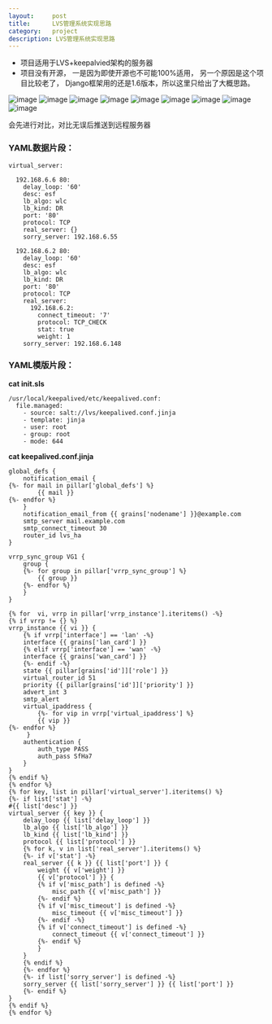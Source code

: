 ```yaml
---
layout:     post
title:      LVS管理系统实现思路
category:   project
description: LVS管理系统实现思路
---
```



- 项目适用于LVS+keepalvied架构的服务器
- 项目没有开源， 一是因为即使开源也不可能100%适用， 另一个原因是这个项目比较老了， Django框架用的还是1.6版本，所以这里只给出了大概思路。

![image](/images/lvsmanage/index.jpg)
![image](/images/lvsmanage/datacenter.jpg)
![image](/images/lvsmanage/globalconfig.jpg)
![image](/images/lvsmanage/globalconfigedit.jpg)
![image](/images/lvsmanage/clustermanager.jpg)
![image](/images/lvsmanage/addcluster.jpg)
![image](/images/lvsmanage/clustrole.jpg)
![image](/images/lvsmanage/remotepush.jpg)
![image](/images/lvsmanage/back.jpg)


会先进行对比，对比无误后推送到远程服务器


### YAML数据片段：



```
virtual_server:

  192.168.6.6 80:
    delay_loop: '60'
    desc: esf
    lb_algo: wlc
    lb_kind: DR
    port: '80'
    protocol: TCP
    real_server: {}
    sorry_server: 192.168.6.55
    
  192.168.6.2 80:
    delay_loop: '60'
    desc: esf
    lb_algo: wlc
    lb_kind: DR
    port: '80'
    protocol: TCP
    real_server:
      192.168.6.2:
        connect_timeout: '7'
        protocol: TCP_CHECK
        stat: true
        weight: 1
    sorry_server: 192.168.6.148
```




### YAML模版片段：


**cat init.sls**

```
/usr/local/keepalived/etc/keepalived.conf:
  file.managed:
    - source: salt://lvs/keepalived.conf.jinja
    - template: jinja
    - user: root
    - group: root
    - mode: 644
```


**cat keepalived.conf.jinja**


```
global_defs {
    notification_email {
{%- for mail in pillar['global_defs'] %}
        {{ mail }}
{%- endfor %}
    }
    notification_email_from {{ grains['nodename'] }}@example.com
    smtp_server mail.example.com
    smtp_connect_timeout 30
    router_id lvs_ha
}

vrrp_sync_group VG1 {
    group {
    {%- for group in pillar['vrrp_sync_group'] %}
        {{ group }}
    {%- endfor %}
    }
}

{% for  vi, vrrp in pillar['vrrp_instance'].iteritems() -%}
{% if vrrp != {} %}
vrrp_instance {{ vi }} {
    {% if vrrp['interface'] == 'lan' -%}
    interface {{ grains['lan_card'] }}
    {% elif vrrp['interface'] == 'wan' -%}
    interface {{ grains['wan_card'] }}
    {%- endif -%}
    state {{ pillar[grains['id']]['role'] }}
    virtual_router_id 51
    priority {{ pillar[grains['id']]['priority'] }}
    advert_int 3
    smtp_alert
    virtual_ipaddress {
        {%- for vip in vrrp['virtual_ipaddress'] %}
        {{ vip }}
{%- endfor %}
     }
    authentication {
        auth_type PASS
        auth_pass SfHa7
    }
}
{% endif %}
{% endfor %}
{% for key, list in pillar['virtual_server'].iteritems() %}
{%- if list['stat'] -%}
#{{ list['desc'] }}
virtual_server {{ key }} {
    delay_loop {{ list['delay_loop'] }}
    lb_algo {{ list['lb_algo'] }}
    lb_kind {{ list['lb_kind'] }}
    protocol {{ list['protocol'] }}
    {% for k, v in list['real_server'].iteritems() %}
    {%- if v['stat'] -%}
    real_server {{ k }} {{ list['port'] }} {
        weight {{ v['weight'] }}
        {{ v['protocol'] }} {
        {% if v['misc_path'] is defined -%}
            misc_path {{ v['misc_path'] }}
        {%- endif %}
        {% if v['misc_timeout'] is defined -%}
            misc_timeout {{ v['misc_timeout'] }}
        {%- endif -%}
        {% if v['connect_timeout'] is defined -%}
            connect_timeout {{ v['connect_timeout'] }}
        {%- endif %}
        }
    }
    {% endif %}
    {%- endfor %}
    {%- if list['sorry_server'] is defined -%}
    sorry_server {{ list['sorry_server'] }} {{ list['port'] }}
    {%- endif %}
}
{% endif %}
{% endfor %}
```
